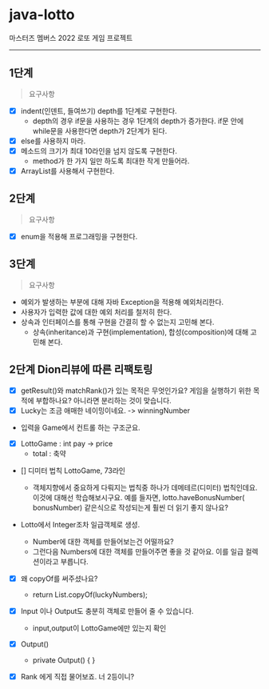# java-lotto

마스터즈 멤버스 2022 로또 게임 프로젝트

___

## 1단계

> 요구사항

- [x] indent(인덴트, 들여쓰기) depth를 1단계로 구현한다.
    - depth의 경우 if문을 사용하는 경우 1단계의 depth가 증가한다. if문 안에 while문을 사용한다면 depth가 2단계가 된다.
- [x] else를 사용하지 마라.
- [x] 메소드의 크기가 최대 10라인을 넘지 않도록 구현한다.
    - method가 한 가지 일만 하도록 최대한 작게 만들어라.
- [x] ArrayList를 사용해서 구현한다.

## 2단계

> 요구사항

- [x] enum을 적용해 프로그래밍을 구현한다.

## 3단계

> 요구사항

- 예외가 발생하는 부분에 대해 자바 Exception을 적용해 예외처리한다.
- 사용자가 입력한 값에 대한 예외 처리를 철저히 한다.
- 상속과 인터페이스를 통해 구현을 간결히 할 수 없는지 고민해 본다.
    - 상속(inheritance)과 구현(implementation), 합성(composition)에 대해 고민해 본다.

## 2단계 Dion리뷰에 따른 리팩토링

- [x] getResult()와 matchRank()가 있는 목적은 무엇인가요? 게임을 실행하기 위한 목적에 부합하나요? 아니라면 분리하는 것이 맞습니다.
- [x] Lucky는 조금 애매한 네이밍이네요. -> winningNumber
- 입력을 Game에서 컨트롤 하는 구조군요.
- [x] LottoGame : int pay -> price
    - total : 축약
- [] 디미터 법칙 LottoGame, 73라인
    - 객체지향에서 중요하게 다뤄지는 법칙중 하나가 데메테르(디미터) 법칙인데요. 이것에 대해선 학습해보시구요. 예를 들자면, lotto.haveBonusNumber(
      bonusNumber) 같은식으로 작성되는게 훨씬 더 읽기 좋지 않나요?

- Lotto에서 Integer조차 일급객체로 생성.
    - Number에 대한 객체를 만들어보는건 어떨까요?
    - 그런다음 Numbers에 대한 객체를 만들어주면 좋을 것 같아요. 이를 일급 컬렉션이라고 부릅니다.

- [x] 왜 copyOf를 써주셨나요?
    - return List.copyOf(luckyNumbers);

- [x] Input 이나 Output도 충분히 객체로 만들어 줄 수 있습니다.
    - input,output이 LottoGame에만 있는지 확인

- [x] Output()
    - private Output() { }
- [x] Rank 에게 직접 물어보죠. 너 2등이니?

